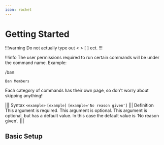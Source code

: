 ```yaml
---
icon: rocket
---
```

# Getting Started
!!!warning
Do not actually type out < > [ ] ect.
!!!

!!!info
The user permissions required to run certain commands will be under the command name.
Example:

/ban 

`Ban Members`

Each category of commands has their own page, so don't worry about skipping anything!

||| Syntax
`<example>`
`[example]`
`[example='No reason given']`
||| Definition
This argument is required.
This argument is optional.
This argument is optional, but has a default value. In this case the default value is 'No reason given'.
|||


## Basic Setup



